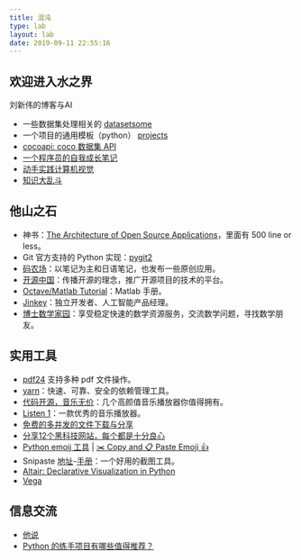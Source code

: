 ```yaml
---
title: 混沌
type: lab
layout: lab
date: 2019-09-11 22:55:16
---
```

<!-- slide -->
## 欢迎进入水之界

刘新伟的博客与AI

- 一些数据集处理相关的 [datasetsome](https://dataloaderx.github.io/datasetsome/)
- 一个项目的通用模板（python） [projects](https://xinetzone.github.io/projects/)
- [cocoapi: coco 数据集 API](https://xinering.github.io/cocoapi/)
- [一个程序员的自我成长笔记](https://www.jianshu.com/nb/40234109)
- [动手实践计算机视觉](https://xinetzone.github.io/cv-actions/)
- [知识大乱斗](https://xinetzone.github.io/anysome/)
<!-- slide -->
## 他山之石

- 神书：[The Architecture of Open Source Applications](http://aosabook.org/en/index.html)，里面有 500 line or less。
- Git 官方支持的 Python 实现：[pygit2](https://www.pygit2.org/)
- [码农场](http://www.hankcs.com/)：以笔记为主和日语笔记，也发布一些原创应用。
- [开源中国](https://www.oschina.net/)：传播开源的理念，推广开源项目的技术的平台。
- [Octave/Matlab Tutorial](https://www.cnblogs.com/leezx/p/5635056.html)：Matlab 手册。
- [Jinkey](https://jinkey.ai/)：独立开发者、人工智能产品经理。
- [博士数学家园](http://www.math.org.cn/)：享受稳定快速的数学资源服务，交流数学问题，寻找数学朋友。
<!-- slide -->
## 实用工具

- [pdf24](https://tools.pdf24.org/zh/merge-pdf) 支持多种 pdf 文件操作。
- [yarn](https://yarn.bootcss.com/)：快速、可靠、安全的依赖管理工具。
- [代码开源，音乐无价](https://zhuanlan.zhihu.com/p/67444311)：几个高颜值音乐播放器你值得拥有。
- [Listen 1](http://listen1.github.io/listen1/)：一款优秀的音乐播放器。
- [免费的多并发的文件下载与分享](https://xdown.org/index.htm)
- [分享12个黑科技网站，每个都是十分良心](https://zhuanlan.zhihu.com/p/45586387)
- [Python emoij 工具](https://pypi.org/project/emoji/) | [✂️ Copy and 📋 Paste Emoji 👍](http://getemoji.com/)
- Snipaste [地址](https://zh.snipaste.com/)-[手册](https://docs.snipaste.com/zh-cn/)：一个好用的截图工具。
- [Altair: Declarative Visualization in Python](https://altair-viz.github.io/index.html#altair-declarative-visualization-in-python "Permalink to this headline")
- [Vega](https://vega.github.io/vega/)
<!-- slide -->
## 信息交流

- [他说](/lab/他说.html)
- [Python 的练手项目有哪些值得推荐？](https://www.zhihu.com/question/29372574)
